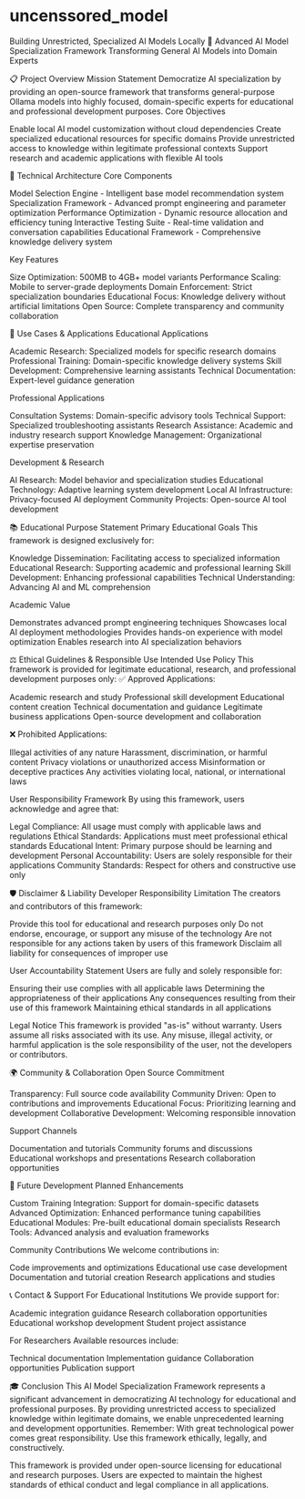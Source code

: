 # uncenssored_model
Building Unrestricted, Specialized AI Models Locally 
🚀 Advanced AI Model Specialization Framework
Transforming General AI Models into Domain Experts

📋 Project Overview
Mission Statement
Democratize AI specialization by providing an open-source framework that transforms general-purpose Ollama models into highly focused, domain-specific experts for educational and professional development purposes.
Core Objectives

Enable local AI model customization without cloud dependencies
Create specialized educational resources for specific domains
Provide unrestricted access to knowledge within legitimate professional contexts
Support research and academic applications with flexible AI tools


🔧 Technical Architecture
Core Components

Model Selection Engine - Intelligent base model recommendation system
Specialization Framework - Advanced prompt engineering and parameter optimization
Performance Optimization - Dynamic resource allocation and efficiency tuning
Interactive Testing Suite - Real-time validation and conversation capabilities
Educational Framework - Comprehensive knowledge delivery system

Key Features

Size Optimization: 500MB to 4GB+ model variants
Performance Scaling: Mobile to server-grade deployments
Domain Enforcement: Strict specialization boundaries
Educational Focus: Knowledge delivery without artificial limitations
Open Source: Complete transparency and community collaboration


🎯 Use Cases & Applications
Educational Applications

Academic Research: Specialized models for specific research domains
Professional Training: Domain-specific knowledge delivery systems
Skill Development: Comprehensive learning assistants
Technical Documentation: Expert-level guidance generation

Professional Applications

Consultation Systems: Domain-specific advisory tools
Technical Support: Specialized troubleshooting assistants
Research Assistance: Academic and industry research support
Knowledge Management: Organizational expertise preservation

Development & Research

AI Research: Model behavior and specialization studies
Educational Technology: Adaptive learning system development
Local AI Infrastructure: Privacy-focused AI deployment
Community Projects: Open-source AI tool development


📚 Educational Purpose Statement
Primary Educational Goals
This framework is designed exclusively for:

Knowledge Dissemination: Facilitating access to specialized information
Educational Research: Supporting academic and professional learning
Skill Development: Enhancing professional capabilities
Technical Understanding: Advancing AI and ML comprehension

Academic Value

Demonstrates advanced prompt engineering techniques
Showcases local AI deployment methodologies
Provides hands-on experience with model optimization
Enables research into AI specialization behaviors


⚖️ Ethical Guidelines & Responsible Use
Intended Use Policy
This framework is provided for legitimate educational, research, and professional development purposes only:
✅ Approved Applications:

Academic research and study
Professional skill development
Educational content creation
Technical documentation and guidance
Legitimate business applications
Open-source development and collaboration

❌ Prohibited Applications:

Illegal activities of any nature
Harassment, discrimination, or harmful content
Privacy violations or unauthorized access
Misinformation or deceptive practices
Any activities violating local, national, or international laws

User Responsibility Framework
By using this framework, users acknowledge and agree that:

Legal Compliance: All usage must comply with applicable laws and regulations
Ethical Standards: Applications must meet professional ethical standards
Educational Intent: Primary purpose should be learning and development
Personal Accountability: Users are solely responsible for their applications
Community Standards: Respect for others and constructive use only


🛡️ Disclaimer & Liability
Developer Responsibility Limitation
The creators and contributors of this framework:

Provide this tool for educational and research purposes only
Do not endorse, encourage, or support any misuse of the technology
Are not responsible for any actions taken by users of this framework
Disclaim all liability for consequences of improper use

User Accountability Statement
Users are fully and solely responsible for:

Ensuring their use complies with all applicable laws
Determining the appropriateness of their applications
Any consequences resulting from their use of this framework
Maintaining ethical standards in all applications

Legal Notice
This framework is provided "as-is" without warranty. Users assume all risks associated with its use. Any misuse, illegal activity, or harmful application is the sole responsibility of the user, not the developers or contributors.

🌍 Community & Collaboration
Open Source Commitment

Transparency: Full source code availability
Community Driven: Open to contributions and improvements
Educational Focus: Prioritizing learning and development
Collaborative Development: Welcoming responsible innovation

Support Channels

Documentation and tutorials
Community forums and discussions
Educational workshops and presentations
Research collaboration opportunities


🔮 Future Development
Planned Enhancements

Custom Training Integration: Support for domain-specific datasets
Advanced Optimization: Enhanced performance tuning capabilities
Educational Modules: Pre-built educational domain specialists
Research Tools: Advanced analysis and evaluation frameworks

Community Contributions
We welcome contributions in:

Code improvements and optimizations
Educational use case development
Documentation and tutorial creation
Research applications and studies


📞 Contact & Support
For Educational Institutions
We provide support for:

Academic integration guidance
Research collaboration opportunities
Educational workshop development
Student project assistance

For Researchers
Available resources include:

Technical documentation
Implementation guidance
Collaboration opportunities
Publication support


🎓 Conclusion
This AI Model Specialization Framework represents a significant advancement in democratizing AI technology for educational and professional purposes. By providing unrestricted access to specialized knowledge within legitimate domains, we enable unprecedented learning and development opportunities.
Remember: With great technological power comes great responsibility. Use this framework ethically, legally, and constructively.

This framework is provided under open-source licensing for educational and research purposes. Users are expected to maintain the highest standards of ethical conduct and legal compliance in all applications.
